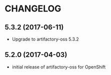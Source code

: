 # CHANGELOG

5.3.2 (2017-06-11)
------------------

- Upgrade to artifactory-oss 5.3.2


5.2.0 (2017-04-03)
------------------

- initial release of artifactory-oss for OpenShift
